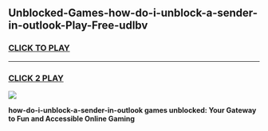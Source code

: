 
## Unblocked-Games-how-do-i-unblock-a-sender-in-outlook-Play-Free-udlbv
<h3>
<a href="https://premium76.site?title=how-do-i-unblock-a-sender-in-outlook&ref=23A">CLICK TO PLAY</a></h3>
<hr>

<h3>
<a href="https://premium76.site?title=how-do-i-unblock-a-sender-in-outlook&ref=23A">CLICK 2 PLAY</a>
  
</h3>

<a href="https://premium76.site?title=how-do-i-unblock-a-sender-in-outlook&ref=23A"><img src="https://clearcache.store/games.png"></a>


**how-do-i-unblock-a-sender-in-outlook games unblocked: Your Gateway to Fun and Accessible Online Gaming**
